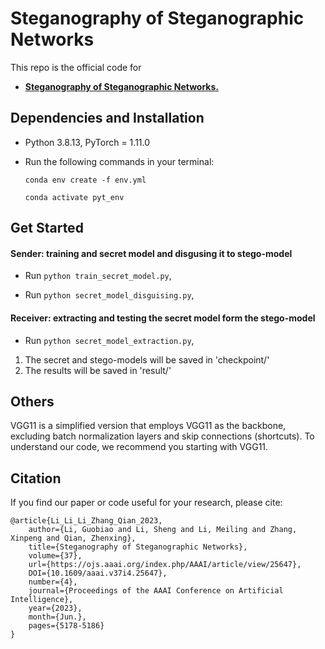 # Steganography of Steganographic Networks
This repo is the official code for

* [**Steganography of Steganographic Networks.**](https://ojs.aaai.org/index.php/AAAI/article/view/25647) 

## Dependencies and Installation
- Python 3.8.13, PyTorch = 1.11.0
- Run the following commands in your terminal:

  `conda env create -f env.yml`

  `conda activate pyt_env`


## Get Started
#### Sender: training and secret model and disgusing it to stego-model

- Run `python train_secret_model.py`,

- Run `python secret_model_disguising.py`,

#### Receiver: extracting and testing the secret model form the stego-model

- Run `python secret_model_extraction.py`,


1. The secret and stego-models will be saved in 'checkpoint/'
2. The results will be saved in 'result/'

## Others
VGG11 is a simplified version that employs VGG11 as the backbone, excluding batch normalization layers and skip connections (shortcuts). To understand our code, we recommend you starting with VGG11.

## Citation
If you find our paper or code useful for your research, please cite:
```
@article{Li_Li_Li_Zhang_Qian_2023,
    author={Li, Guobiao and Li, Sheng and Li, Meiling and Zhang, Xinpeng and Qian, Zhenxing},
    title={Steganography of Steganographic Networks},
    volume={37},
    url={https://ojs.aaai.org/index.php/AAAI/article/view/25647},
    DOI={10.1609/aaai.v37i4.25647},
    number={4},
    journal={Proceedings of the AAAI Conference on Artificial Intelligence},
    year={2023},
    month={Jun.},
    pages={5178-5186}
}
```

